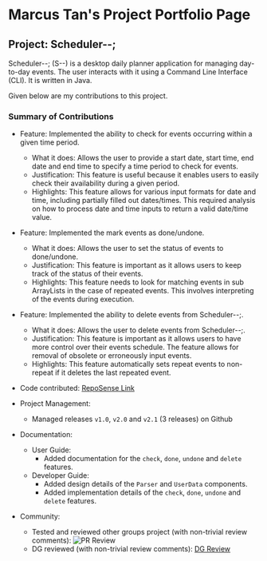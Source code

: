 # Marcus Tan's Project Portfolio Page

## Project: Scheduler--;

Scheduler-\-; (S-\-) is a desktop daily planner application for managing day-to-day events. The user interacts with it using a Command Line Interface (CLI). It is written in Java.

Given below are my contributions to this project.

### Summary of Contributions

- Feature: Implemented the ability to check for events occurring within a given time period.
    - What it does: Allows the user to provide a start date, start time, end date and end time to specify a time period to check for events.
    - Justification: This feature is useful because it enables users to easily check their availability during a given period.
    - Highlights: This feature allows for various input formats for date and time, including partially filled out dates/times. This required analysis on how to process date and time inputs to return a valid date/time value.
    
- Feature: Implemented the mark events as done/undone.
    - What it does: Allows the user to set the status of events to done/undone.
    - Justification: This feature is important as it allows users to keep track of the status of their events.
    - Highlights: This feature needs to look for matching events in sub ArrayLists in the case of repeated events. This involves interpreting of the events during execution. 
    
- Feature: Implemented the ability to delete events from Scheduler--;.
    - What it does: Allows the user to delete events from Scheduler--;.
    - Justification: This feature is important as it allows users to have more control over their events schedule. The feature allows for removal of obsolete or erroneously input events.
    - Highlights: This feature automatically sets repeat events to non-repeat if it deletes the last repeated event.
    
- Code contributed: [RepoSense Link](https://nus-cs2113-ay2021s1.github.io/tp-dashboard/#breakdown=true&search=marcursor&sort=groupTitle&sortWithin=title&since=2020-09-27&timeframe=commit&mergegroup=&groupSelect=groupByRepos&checkedFileTypes=docs~functional-code~test-code~other&tabOpen=true&tabType=authorship&tabAuthor=marcursor&tabRepo=AY2021S1-CS2113T-T12-4%2Ftp%5Bmaster%5D&authorshipIsMergeGroup=false&authorshipFileTypes=docs~functional-code~test-code~other)

- Project Management: 
    - Managed releases `v1.0`, `v2.0` and `v2.1` (3 releases) on Github

- Documentation:
    - User Guide:
        - Added documentation for the `check`, `done`, `undone` and `delete` features.
    - Developer Guide:
        - Added design details of the `Parser` and `UserData` components.
        - Added implementation details of the `check`, `done`, `undone` and `delete` features.

- Community:
    - Tested and reviewed other groups project (with non-trivial review comments): ![PR Review](https://github.com/marcursor/ped/issues)
    - DG reviewed (with non-trivial review comments): [DG Review](https://github.com/nus-cs2113-AY2021S1/tp/pull/4#pullrequestreview-519320304)
